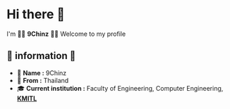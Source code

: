 # Hi there 👋

I'm 👨‍💻 **9Chinz** 👨‍💻 Welcome to my profile

## 📑 information 📑
- 🧑 **Name :** 9Chinz
- 🙏 **From :** Thailand
- 🎓 **Current institution :** Faculty of Engineering, Computer Engineering, [**KMITL**](http://kmitl.ac.th/en)

<!--
**9Chinz/9Chinz** is a ✨ _special_ ✨ repository because its `README.md` (this file) appears on your GitHub profile.

Here are some ideas to get you started:

- 🔭 I’m currently working on ...
- 🌱 I’m currently learning ...
- 👯 I’m looking to collaborate on ...
- 🤔 I’m looking for help with ...
- 💬 Ask me about ...
- 📫 How to reach me: ...
- 😄 Pronouns: ...
- ⚡ Fun fact: ...
-->
